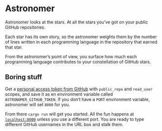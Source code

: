 # Astronomer

Astronomer looks at the stars. At all the stars you’ve got on your public GitHub repositories.

Each star has its own story, so the astronomer weights them by the number of lines written in each programming language in the repository that earned that star.

From the astronomer’s point of view, you surface how much each programming language contributes to your constellation of GitHub stars.

## Boring stuff

Get a [personal access token from GitHub](https://github.com/settings/tokens) with `public_repo` and `read_user` scopes, and save it as en environment variable called `ASTRONOMER_GITHUB_TOKEN`. If you don’t have a `PORT` environment variable, astronomer will set `8000` for you.

From there `cargo run` will get you started. All the fun happens at [`localhost:8000`](http://localhost:8000) unless you use a different port. You are ready to type different GitHub usernames in the URL box and stalk them.
